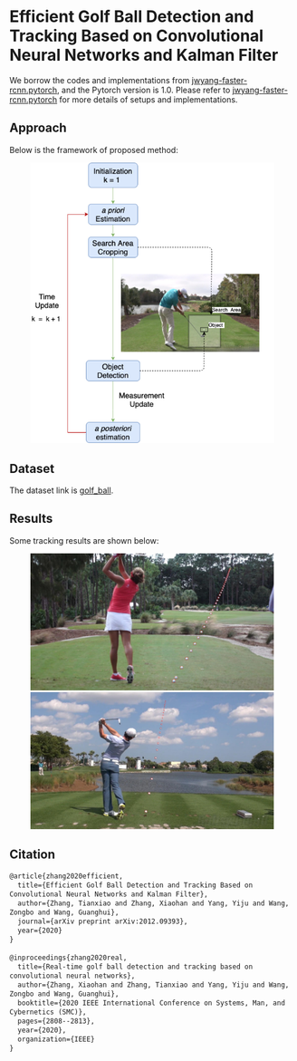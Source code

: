 # Efficient Golf Ball Detection and Tracking Based on Convolutional Neural Networks and Kalman Filter 

We borrow the codes and implementations from [jwyang-faster-rcnn.pytorch](https://github.com/jwyang/faster-rcnn.pytorch/tree/pytorch-1.0), and the Pytorch version is 1.0. Please refer to [jwyang-faster-rcnn.pytorch](https://github.com/jwyang/faster-rcnn.pytorch/tree/pytorch-1.0) for more details of setups and implementations.

## Approach
Below is the framework of proposed method:

<div style="color:#0000FF" align="center">
<img src="images/Process.png" width="430"/>
</div>

## Dataset
The dataset link is [golf_ball](https://drive.google.com/file/d/10pzr6mDQPlrylIHg8CdXzHkF4WBMZxfn/view?usp=sharing).

## Results
Some tracking results are shown below:
<div style="color:#0000FF" align="center">
<img src="images/Golf_10.png" width="430"/><img src="images/Golf_16.png" width="430"/>
</div>

## Citation

    @article{zhang2020efficient,
      title={Efficient Golf Ball Detection and Tracking Based on Convolutional Neural Networks and Kalman Filter},
      author={Zhang, Tianxiao and Zhang, Xiaohan and Yang, Yiju and Wang, Zongbo and Wang, Guanghui},
      journal={arXiv preprint arXiv:2012.09393},
      year={2020}
    }
    
    @inproceedings{zhang2020real,
      title={Real-time golf ball detection and tracking based on convolutional neural networks},
      author={Zhang, Xiaohan and Zhang, Tianxiao and Yang, Yiju and Wang, Zongbo and Wang, Guanghui},
      booktitle={2020 IEEE International Conference on Systems, Man, and Cybernetics (SMC)},
      pages={2808--2813},
      year={2020},
      organization={IEEE}
    }
